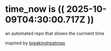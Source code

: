# time_now is (( 2025-10-09T04:30:00.717Z ))

an automated repo that shows the currnent time

inspired by [breakingheatmap](https://github.com/breakingheatmap/breakingheatmap)